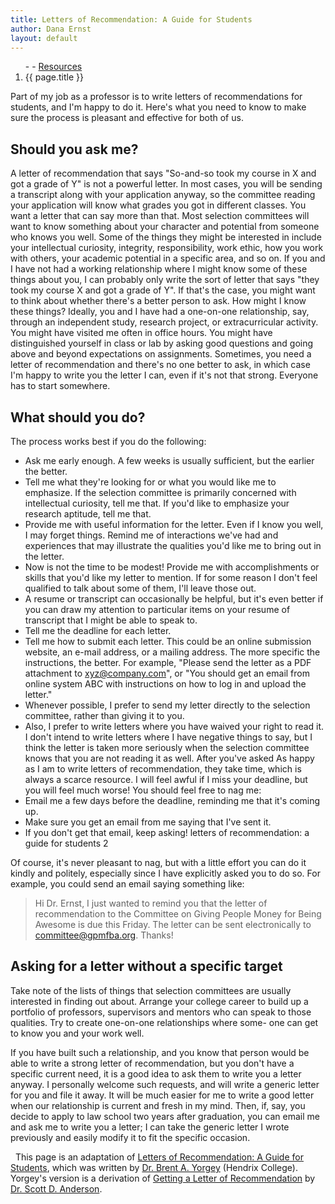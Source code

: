 ```yaml
---
title: Letters of Recommendation: A Guide for Students
author: Dana Ernst
layout: default
---
```


<ol class="breadcrumb">
  - <a href="/"><i class="fa fa-home"></i></a>
  - <a href="/resources/">Resources</a>
  <li class="active">{{ page.title }}
</ol>

Part of my job as a professor is to write letters of recommendations for students, and I'm happy to do it. Here's what you need to know to make sure the process is pleasant and effective for both of us.

## Should you ask me?

A letter of recommendation that says "So-and-so took my course in X and got a grade of Y" is not a powerful letter. In most cases, you will be sending a transcript along with your application anyway, so the committee reading your application will know what grades you got in different classes. You want a letter that can say more than that.
Most selection committees will want to know something about your character and potential from someone who knows you well. Some of the things they might be interested in include your intellectual curiosity, integrity, responsibility, work ethic, how you work with others, your academic potential in a specific area, and so on.
If you and I have not had a working relationship where I might know some of these things about you, I can probably only write the sort of letter that says "they took my course X and got a grade of Y". If that's the case, you might want to think about whether there's a better person to ask.
How might I know these things? Ideally, you and I have had a one-on-one relationship, say, through an independent study, research project, or extracurricular activity. You might have visited me often in office hours. You might have distinguished yourself in class or lab by asking good questions and going above and beyond expectations on assignments.
Sometimes, you need a letter of recommendation and there's no one better to ask, in which case I'm happy to write you the letter I can, even if it's not that strong. Everyone has to start somewhere.

## What should you do?
The process works best if you do the following:
- Ask me early enough. A few weeks is usually sufficient, but the earlier the better.
- Tell me what they're looking for or what you would like me to emphasize. If the selection committee is primarily concerned with intellectual curiosity, tell me that. If you'd like to emphasize your research aptitude, tell me that.
- Provide me with useful information for the letter. Even if I know you well, I may forget things. Remind me of interactions we've had and experiences that may illustrate the qualities you'd like me to bring out in the letter.
- Now is not the time to be modest! Provide me with accomplishments or skills that you'd like my letter to mention. If for some reason I don't feel qualified to talk about some of them, I'll leave those out.
- A resume or transcript can occasionally be helpful, but it's even better if you can draw my attention to particular items on your resume of transcript that I might be able to speak to.
- Tell me the deadline for each letter.
- Tell me how to submit each letter. This could be an online submission website, an e-mail address, or a mailing address. The more specific the instructions, the better. For example, "Please send the letter as a PDF attachment to xyz@company.com", or "You should get an email from online system ABC with instructions on how to log in and upload the letter."
- Whenever possible, I prefer to send my letter directly to the selection committee, rather than giving it to you.
- Also, I prefer to write letters where you have waived your right to read it. I don't intend to write letters where I have negative things to say, but I think the letter is taken more seriously when the selection committee knows that you are not reading it as well.
After you've asked
As happy as I am to write letters of recommendation, they take time, which is always a scarce resource. I will feel awful if I miss your deadline, but you will feel much worse! You should feel free to nag me:
- Email me a few days before the deadline, reminding me that it's coming up.
- Make sure you get an email from me saying that I've sent it.
- If you don't get that email, keep asking!
letters of recommendation: a guide for students 2

Of course, it's never pleasant to nag, but with a little effort you can do it kindly and politely, especially since I have explicitly asked you to do so. For example, you could send an email saying something like:

>  Hi Dr. Ernst, I just wanted to remind you that the letter of recommendation to the Committee on Giving People Money for Being Awesome is due this Friday.  The letter can be sent electronically to committee@gpmfba.org.  Thanks!

## Asking for a letter without a specific target
Take note of the lists of things that selection committees are usually interested in finding out about. Arrange your college career to build up a portfolio of professors, supervisors and mentors who can speak to those qualities. Try to create one-on-one relationships where some- one can get to know you and your work well.

If you have built such a relationship, and you know that person would be able to write a strong letter of recommendation, but you don't have a specific current need, it is a good idea to ask them to write you a letter anyway. I personally welcome such requests, and will write a generic letter for you and file it away. It will be much easier for me to write a good letter when our relationship is current and fresh in my mind. Then, if, say, you decide to apply to law school two years after graduation, you can email me and ask me to write you a letter; I can take the generic letter I wrote previously and easily modify it to fit the specific occasion.

<div class="alert alert-info" role="alert">
<i class="far fa-hand-peace"></i>&nbsp; This page is an adaptation of <a href="http://ozark.hendrix.edu/~yorgey/pub/reference-guide.pdf" class="alert-link">Letters of Recommendation: A Guide for Students</a>, which was written by <a href="http://ozark.hendrix.edu/~yorgey" class="alert-link">Dr. Brent A. Yorgey</a> (Hendrix College). Yorgey's version is a derivation of <a href="http://cs.wellesley.edu/~anderson/recommendations-policy.html" class="alert-link">Getting a Letter of Recommendation</a> by <a href="http://cs.wellesley.edu/~anderson/" class="alert-link">Dr. Scott D. Anderson</a>.
</div>
